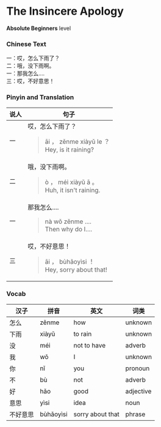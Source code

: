 # The Insincere Apology
**Absolute Beginners** level
### Chinese Text
一：哎，怎么下雨了？<br />二：哦，没下雨啊。<br />一：那我怎么....<br />三：哎，不好意思！

### Pinyin and Translation
|说人|句子|
|----|----|
|一|哎，怎么下雨了？<blockquote>āi ， zěnme xiàyǔ le ？<br />Hey, is it raining?</blockquote>|
|二|哦，没下雨啊。<blockquote>ò ， méi xiàyǔ ā 。<br />Huh, it isn't raining.</blockquote>|
|一|那我怎么....<blockquote>nà wǒ zěnme ....<br />Then why do I....</blockquote>|
|三|哎，不好意思！<blockquote>āi ， bùhǎoyìsi ！<br />Hey, sorry about that!</blockquote>|
### Vocab
|汉子|拼音|英文|词类|
|----|----|----|----|
|怎么|zěnme|how|unknown|
|下雨|xiàyǔ|to rain|unknown|
|没|méi|not to have|adverb|
|我|wǒ|I|unknown|
|你|nǐ|you|pronoun|
|不|bù|not|adverb|
|好|hǎo|good|adjective|
|意思|yìsi|idea|noun|
|不好意思|bùhǎoyìsi|sorry about that|phrase|